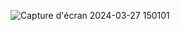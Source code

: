 ![Capture d'écran 2024-03-27 150101](https://github.com/DKing2222/Shooter-Game/assets/87861080/aff6509a-4c63-4e61-8bdc-e2c504137e72)
